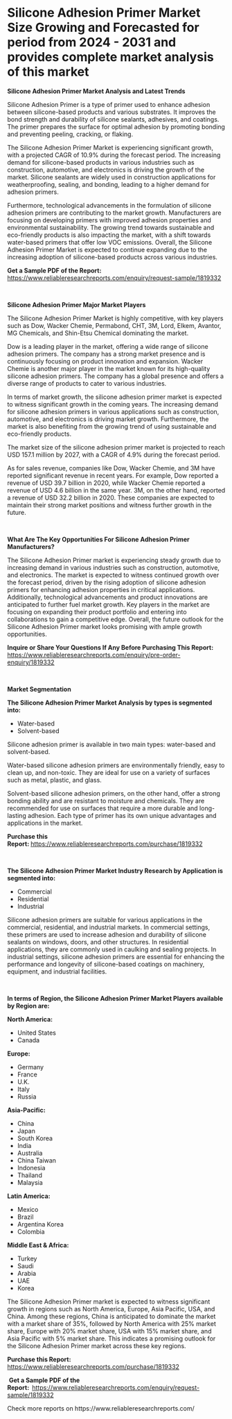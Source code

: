 <p><h1>Silicone Adhesion Primer Market Size Growing and Forecasted for period from 2024 - 2031 and provides complete market analysis of this market</h1></p><p><strong>Silicone Adhesion Primer Market Analysis and Latest Trends</strong></p>
<p><p>Silicone Adhesion Primer is a type of primer used to enhance adhesion between silicone-based products and various substrates. It improves the bond strength and durability of silicone sealants, adhesives, and coatings. The primer prepares the surface for optimal adhesion by promoting bonding and preventing peeling, cracking, or flaking.</p><p>The Silicone Adhesion Primer Market is experiencing significant growth, with a projected CAGR of 10.9% during the forecast period. The increasing demand for silicone-based products in various industries such as construction, automotive, and electronics is driving the growth of the market. Silicone sealants are widely used in construction applications for weatherproofing, sealing, and bonding, leading to a higher demand for adhesion primers.</p><p>Furthermore, technological advancements in the formulation of silicone adhesion primers are contributing to the market growth. Manufacturers are focusing on developing primers with improved adhesion properties and environmental sustainability. The growing trend towards sustainable and eco-friendly products is also impacting the market, with a shift towards water-based primers that offer low VOC emissions. Overall, the Silicone Adhesion Primer Market is expected to continue expanding due to the increasing adoption of silicone-based products across various industries.</p></p>
<p><strong>Get a Sample PDF of the Report:&nbsp;</strong> <a href="https://www.reliableresearchreports.com/enquiry/request-sample/1819332">https://www.reliableresearchreports.com/enquiry/request-sample/1819332</a></p>
<p>&nbsp;</p>
<p><strong>Silicone Adhesion Primer Major Market Players</strong></p>
<p><p>The Silicone Adhesion Primer Market is highly competitive, with key players such as Dow, Wacker Chemie, Permabond, CHT, 3M, Lord, Elkem, Avantor, MG Chemicals, and Shin-Etsu Chemical dominating the market. </p><p>Dow is a leading player in the market, offering a wide range of silicone adhesion primers. The company has a strong market presence and is continuously focusing on product innovation and expansion. Wacker Chemie is another major player in the market known for its high-quality silicone adhesion primers. The company has a global presence and offers a diverse range of products to cater to various industries. </p><p>In terms of market growth, the silicone adhesion primer market is expected to witness significant growth in the coming years. The increasing demand for silicone adhesion primers in various applications such as construction, automotive, and electronics is driving market growth. Furthermore, the market is also benefiting from the growing trend of using sustainable and eco-friendly products.</p><p>The market size of the silicone adhesion primer market is projected to reach USD 157.1 million by 2027, with a CAGR of 4.9% during the forecast period. </p><p>As for sales revenue, companies like Dow, Wacker Chemie, and 3M have reported significant revenue in recent years. For example, Dow reported a revenue of USD 39.7 billion in 2020, while Wacker Chemie reported a revenue of USD 4.6 billion in the same year. 3M, on the other hand, reported a revenue of USD 32.2 billion in 2020. These companies are expected to maintain their strong market positions and witness further growth in the future.</p></p>
<p>&nbsp;</p>
<p><strong>What Are The Key Opportunities For Silicone Adhesion Primer Manufacturers?</strong></p>
<p><p>The Silicone Adhesion Primer market is experiencing steady growth due to increasing demand in various industries such as construction, automotive, and electronics. The market is expected to witness continued growth over the forecast period, driven by the rising adoption of silicone adhesion primers for enhancing adhesion properties in critical applications. Additionally, technological advancements and product innovations are anticipated to further fuel market growth. Key players in the market are focusing on expanding their product portfolio and entering into collaborations to gain a competitive edge. Overall, the future outlook for the Silicone Adhesion Primer market looks promising with ample growth opportunities.</p></p>
<p><strong>Inquire or Share Your Questions If Any Before Purchasing This Report:</strong> <a href="https://www.reliableresearchreports.com/enquiry/pre-order-enquiry/1819332">https://www.reliableresearchreports.com/enquiry/pre-order-enquiry/1819332</a></p>
<p>&nbsp;</p>
<p><strong>Market Segmentation</strong></p>
<p><strong>The Silicone Adhesion Primer Market Analysis by types is segmented into:</strong></p>
<p><ul><li>Water-based</li><li>Solvent-based</li></ul></p>
<p><p>Silicone adhesion primer is available in two main types: water-based and solvent-based. </p><p>Water-based silicone adhesion primers are environmentally friendly, easy to clean up, and non-toxic. They are ideal for use on a variety of surfaces such as metal, plastic, and glass. </p><p>Solvent-based silicone adhesion primers, on the other hand, offer a strong bonding ability and are resistant to moisture and chemicals. They are recommended for use on surfaces that require a more durable and long-lasting adhesion. Each type of primer has its own unique advantages and applications in the market.</p></p>
<p><strong>Purchase this Report:&nbsp;</strong><a href="https://www.reliableresearchreports.com/purchase/1819332">https://www.reliableresearchreports.com/purchase/1819332</a></p>
<p>&nbsp;</p>
<p><strong>The Silicone Adhesion Primer Market Industry Research by Application is segmented into:</strong></p>
<p><ul><li>Commercial</li><li>Residential</li><li>Industrial</li></ul></p>
<p><p>Silicone adhesion primers are suitable for various applications in the commercial, residential, and industrial markets. In commercial settings, these primers are used to increase adhesion and durability of silicone sealants on windows, doors, and other structures. In residential applications, they are commonly used in caulking and sealing projects. In industrial settings, silicone adhesion primers are essential for enhancing the performance and longevity of silicone-based coatings on machinery, equipment, and industrial facilities.</p></p>
<p>&nbsp;</p>
<p><strong>In terms of Region, the Silicone Adhesion Primer Market Players available by Region are:</strong></p>
<p>
    <p> <strong> North America: </strong>
        <ul>
            <li>United States</li>
            <li>Canada</li>
        </ul>
        </p> 
    <p> <strong> Europe: </strong>
        <ul>
            <li>Germany</li>
            <li>France</li>
            <li>U.K.</li>
            <li>Italy</li>
            <li>Russia</li>
        </ul>
        </p> 
    <p> <strong> Asia-Pacific: </strong>
        <ul>
            <li>China</li>
            <li>Japan</li>
            <li>South Korea</li>
            <li>India</li>
            <li>Australia</li>
            <li>China Taiwan</li>
            <li>Indonesia</li>
            <li>Thailand</li>
            <li>Malaysia</li>
        </ul>
        </p> 
    <p> <strong> Latin America: </strong>
        <ul>
            <li>Mexico</li>
            <li>Brazil</li>
            <li>Argentina Korea</li>
            <li>Colombia</li>
        </ul>
        </p> 
    <p> <strong> Middle East & Africa: </strong>
        <ul>
            <li>Turkey</li>
            <li>Saudi</li>
            <li>Arabia</li>
            <li>UAE</li>
            <li>Korea</li>
        </ul>
    </p>
    </p>
<p><p>The Silicone Adhesion Primer market is expected to witness significant growth in regions such as North America, Europe, Asia Pacific, USA, and China. Among these regions, China is anticipated to dominate the market with a market share of 35%, followed by North America with 25% market share, Europe with 20% market share, USA with 15% market share, and Asia Pacific with 5% market share. This indicates a promising outlook for the Silicone Adhesion Primer market across these key regions.</p></p>
<p><strong>Purchase this Report: </strong><a href="https://www.reliableresearchreports.com/purchase/1819332">https://www.reliableresearchreports.com/purchase/1819332</a></p>
<p>&nbsp;<strong>Get a Sample PDF of the Report:&nbsp;&nbsp;</strong><a href="https://www.reliableresearchreports.com/enquiry/request-sample/1819332">https://www.reliableresearchreports.com/enquiry/request-sample/1819332</a></p>
<p><strong></strong></p>
<p>Check more reports on https://www.reliableresearchreports.com/</p>